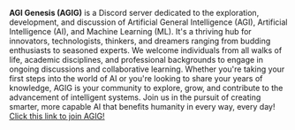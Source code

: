 **AGI Genesis (AGIG)** is a Discord server dedicated to the exploration, development, and discussion of Artificial General Intelligence (AGI), Artificial Intelligence (AI), and Machine Learning (ML). It's a thriving hub for innovators, technologists, thinkers, and dreamers ranging from budding enthusiasts to seasoned experts. We welcome individuals from all walks of life, academic disciplines, and professional backgrounds to engage in ongoing discussions and collaborative learning. Whether you're taking your first steps into the world of AI or you're looking to share your years of knowledge, AGIG is your community to explore, grow, and contribute to the advancement of intelligent systems. Join us in the pursuit of creating smarter, more capable AI that benefits humanity in every way, every day! [Click this link to join AGIG!](https://discord.gg/atWcxtJ4)
